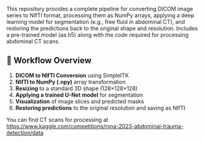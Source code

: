 

This repository provides a complete pipeline for converting DICOM image series to NIfTI format, processing them as NumPy arrays, applying a deep learning model for segmentation (e.g., free fluid in abdominal CT), and restoring the predictions back to the original shape and resolution.
Includes a pre-trained model (aa.h5) along with the code required for processing abdominal CT scans.
## 🔧 Workflow Overview

1. **DICOM to NIfTI Conversion** using SimpleITK
2. **NIfTI to NumPy (.npy)** array transformation
3. **Resizing** to a standard 3D shape (128×128×128)
4. **Applying a trained U-Net model** for segmentation
5. **Visualization** of image slices and predicted masks
6. **Restoring predictions** to the original resolution and saving as NIfTI

You can find CT scans for processing at https://www.kaggle.com/competitions/rsna-2023-abdominal-trauma-detection/data
